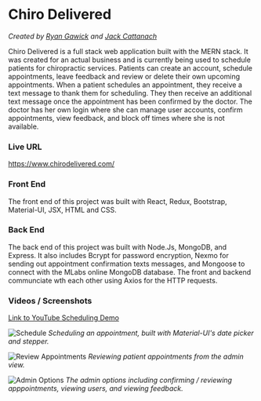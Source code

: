 # Chiro Delivered
*Created by [Ryan Gawick](https://github.com/rgawick) and [Jack Cattanach](https://github.com/jcattanach)*

Chiro Delivered is a full stack web application built with the MERN stack.  It was created for an actual business and is currently being used to schedule patients for chiropractic services. Patients can create an account, schedule appointments, leave feedback and review or delete their own upcoming appointments. When a patient schedules an appointment, they receive a text message to thank them for scheduling. They then receive an additional text message once the appointment has been confirmed by the doctor. The doctor has her own login where she can manage user accounts, confirm appointments, view feedback, and block off times where she is not available. 

### Live URL ###

https://www.chirodelivered.com/

### Front End ###

The front end of this project was built with React, Redux, Bootstrap, Material-UI, JSX, HTML and CSS.

### Back End ###

The back end of this project was built with Node.Js, MongoDB, and Express. It also includes Bcrypt for password encryption, Nexmo for sending out appointment confirmation texts messages, and Mongoose to connect with the MLabs online MongoDB database. The front and backend communciate wth each other using Axios for the HTTP requests.

### Videos / Screenshots ###

<a href="https://www.youtube.com/watch?v=5QUqIYNkPfA">Link to YouTube Scheduling Demo<a>
  
![Schedule](https://github.com/rgawick/chiro_delivered/blob/master/scheduling.gif) 
*Scheduling an appointment, built with Material-UI's date picker and stepper.* 


![Review Appointments](https://github.com/rgawick/chiro_delivered/blob/master/admin_view.gif)
*Reviewing patient appointments from the admin view.*


![Admin Options](https://github.com/rgawick/chiro_delivered/blob/master/patient_view.gif)
*The admin options including confirming / reviewing apppointments, viewing users, and viewing feedback.*

